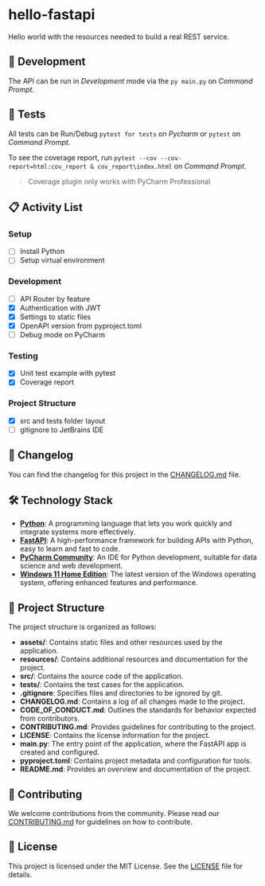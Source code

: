 # hello-fastapi

Hello world with the resources needed to build a real REST service.

## 🤖 Development

The API can be run in _Development_ mode via the `py main.py` on _Command Prompt_.

## 🧪 Tests

All tests can be Run/Debug `pytest for tests` on _Pycharm_ or `pytest` on _Command Prompt_.

To see the coverage report, run `pytest --cov --cov-report=html:cov_report & cov_report\index.html` on _Command Prompt_.

> Coverage plugin only works with PyCharm Professional

## 📋 Activity List

### Setup

- [ ] Install Python
- [ ] Setup virtual environment

### Development

- [ ] API Router by feature
- [X] Authentication with JWT
- [X] Settings to static files
- [X] OpenAPI version from pyproject.toml
- [ ] Debug mode on PyCharm

### Testing

- [X] Unit test example with pytest
- [X] Coverage report

### Project Structure

- [X] src and tests folder layout
- [ ] gitignore to JetBrains IDE

## 📜 Changelog

You can find the changelog for this project in the [CHANGELOG.md](CHANGELOG.md) file.

## 🛠️ Technology Stack

- **[Python](https://www.python.org/)**: A programming language that lets you work quickly and integrate systems more effectively.
- **[FastAPI](https://fastapi.tiangolo.com/)**: A high-performance framework for building APIs with Python, easy to learn and fast to code.
- **[PyCharm Community](https://www.jetbrains.com/pycharm/)**: An IDE for Python development, suitable for data science and web development.
- **[Windows 11 Home Edition](https://www.microsoft.com/en-us/windows/windows-11)**: The latest version of the Windows operating system, offering enhanced features and performance.

## 📁 Project Structure

The project structure is organized as follows:

- **assets/**: Contains static files and other resources used by the application.
- **resources/**: Contains additional resources and documentation for the project.
- **src/**: Contains the source code of the application.
- **tests/**: Contains the test cases for the application.
- **.gitignore**: Specifies files and directories to be ignored by git.
- **CHANGELOG.md**: Contains a log of all changes made to the project.
- **CODE_OF_CONDUCT.md**: Outlines the standards for behavior expected from contributors.
- **CONTRIBUTING.md**: Provides guidelines for contributing to the project.
- **LICENSE**: Contains the license information for the project.
- **main.py**: The entry point of the application, where the FastAPI app is created and configured.
- **pyproject.toml**: Contains project metadata and configuration for tools.
- **README.md**: Provides an overview and documentation of the project.

## 🤝 Contributing

We welcome contributions from the community. Please read our [CONTRIBUTING.md](CONTRIBUTING.md) for guidelines on how to contribute.

## 📄 License

This project is licensed under the MIT License. See the [LICENSE](LICENSE) file for details.
